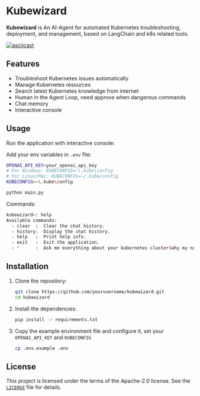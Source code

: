 # Kubewizard

**Kubewizard** is An AI-Agent for automated Kubernetes troubleshooting, deployment, and management, based on LangChain and k8s related tools.

[![asciicast](https://asciinema.org/a/XS80PxLxtmurqMw6LU7UJtzhb.svg)](https://asciinema.org/a/XS80PxLxtmurqMw6LU7UJtzhb)

## Features

- Troubleshoot Kubernetes issues automatically
- Manage Kubernetes resources
- Search latest Kubernetes knowledge from internet
- Human in the Agent Loop, need approve when dangerous commands
- Chat memory
- Interactive console

## Usage

Run the application with interactive console:

Add your env variables in `.env` file:
```sh
OPENAI_API_KEY=your_openai_api_key
# For Windows: KUBECONFIG=~\.kube\config
# For Linux/Mac: KUBECONFIG=~/.kube/config
KUBECONFIG=~\.kube\config
```

```sh
python main.py
```

Commands:
```sh
kubewizard>: help
Available commands:
  - clear  :  Clear the chat history.
  - history:  Display the chat history.
  - help   :  Print help info.
  - exit   :  Exit the application.
  - *      :  Ask me everything about your kubernetes cluster(why my nginx pod not ready)
```

## Installation

1. Clone the repository:

   ```sh
   git clone https://github.com/yourusername/kubewizard.git
   cd kubewizard
   ```

2. Install the dependencies:

   ```sh
   pip install -r requirements.txt
   ```

3. Copy the example environment file and configure it, set your `OPENAI_API_KEY` and `KUBECONFIG`
   ```sh
   cp .env.example .env
   ```

## License

This project is licensed under the terms of the Apache-2.0 license. See the [`LICENSE`](./LICENSE) file for details.
